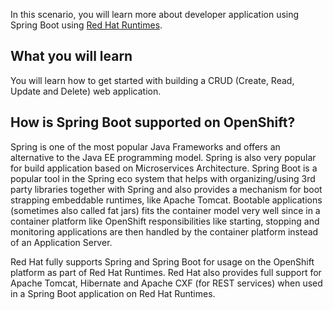 In this scenario, you will learn more about developer application using Spring Boot using [Red Hat Runtimes](https://ww.redhat.com/products/runtimes).


## What you will learn
You will learn how to get started with building a CRUD (Create, Read, Update and Delete) web application.

## How is Spring Boot supported on OpenShift?

Spring is one of the most popular Java Frameworks and offers an alternative to the Java EE programming model. Spring is also very popular for build application based on Microservices Architecture. Spring Boot is a popular tool in the Spring eco system that helps with organizing/using 3rd party libraries together with Spring and also provides a mechanism for boot strapping embeddable runtimes, like Apache Tomcat. Bootable applications (sometimes also called fat jars) fits the container model very well since in a container platform like OpenShift responsibilities like starting, stopping and monitoring applications are then handled by the container platform instead of an Application Server.

Red Hat fully supports Spring and Spring Boot for usage on the OpenShift platform as part of Red Hat Runtimes. Red Hat also provides full support for Apache Tomcat, Hibernate and Apache CXF (for REST services) when used in a Spring Boot application on Red Hat Runtimes.
